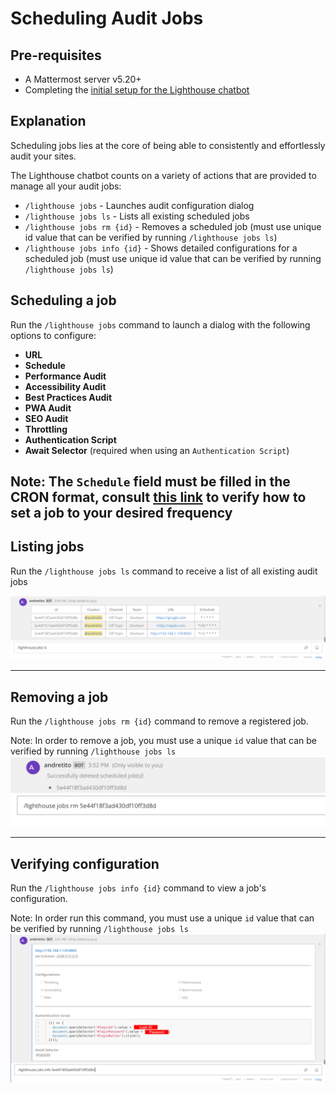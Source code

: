 # Scheduling Audit Jobs

## Pre-requisites
* A Mattermost server v5.20+
* Completing the [initial setup for the Lighthouse chatbot](/README.md#deployment)

## Explanation
Scheduling jobs lies at the core of being able to consistently and effortlessly audit your sites.

The Lighthouse chatbot counts on a variety of actions that are provided to manage all your audit jobs:

* `/lighthouse jobs` - Launches audit configuration dialog
* `/lighthouse jobs ls` - Lists all existing scheduled jobs
* `/lighthouse jobs rm {id}` - Removes a scheduled job (must use unique id value that can be verified by running `/lighthouse jobs ls`)
* `/lighthouse jobs info {id}` - Shows detailed configurations for a scheduled job (must use unique id value that can be verified by running `/lighthouse jobs ls`)

## Scheduling a job
Run the `/lighthouse jobs` command to launch a dialog with the following options to configure:  

* **URL**
* **Schedule**
* **Performance Audit**
* **Accessibility Audit**
* **Best Practices Audit**
* **PWA Audit**
* **SEO Audit**
* **Throttling**
* **Authentication Script**
* **Await Selector** (required when using an `Authentication Script`)

Note: The `Schedule` field must be filled in the CRON format, consult [this link](http://www.nncron.ru/help/EN/working/cron-format.htm) to verify how to set a job to your desired frequency  
---

## Listing jobs
Run the `/lighthouse jobs ls` command to receive a list of all existing audit jobs

![](/documentation/img/scheduling-ls.png)

---

## Removing a job
Run the `/lighthouse jobs rm {id}` command to remove a registered job.

Note: In order to remove a job, you must use a unique `id` value that can be verified by running `/lighthouse jobs ls`
![](/documentation/img/scheduling-rm.png)

---

## Verifying configuration
Run the `/lighthouse jobs info {id}` command to view a job's configuration.

Note: In order run this command, you must use a unique `id` value that can be verified by running `/lighthouse jobs ls`
![](/documentation/img/scheduling-info.png)
